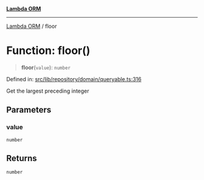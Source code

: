 [**Lambda ORM**](../README.md)

***

[Lambda ORM](../README.md) / floor

# Function: floor()

> **floor**(`value`): `number`

Defined in: [src/lib/repository/domain/queryable.ts:316](https://github.com/lambda-orm/lambdaorm-base/blob/54d568062b637a6aed5442a048b140146d1f573b/src/lib/repository/domain/queryable.ts#L316)

Get the largest preceding integer

## Parameters

### value

`number`

## Returns

`number`
